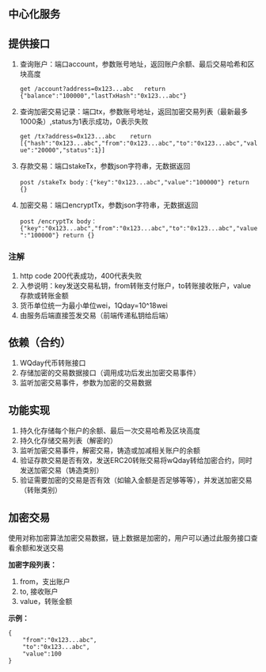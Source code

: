 中心化服务
------------------------------------------

## 提供接口
1. 查询账户：端口account，参数账号地址，返回账户余额、最后交易哈希和区块高度

    `get /account?address=0x123...abc	return {"balance":"100000","lastTxHash":"0x123...abc"}`

2. 查询加密交易记录：端口tx，参数账号地址，返回加密交易列表（最新最多1000条）,status为1表示成功，0表示失败

    `get /tx?address=0x123...abc	return [{"hash":"0x123...abc","from":"0x123...abc","to":"0x123...abc","value":"20000","status":1}]`

3. 存款交易：端口stakeTx，参数json字符串，无数据返回

    `post /stakeTx body：{"key":"0x123...abc","value":"100000"} return {}`

4. 加密交易：端口encryptTx，参数json字符串，无数据返回

    `post /encryptTx body：{"key":"0x123...abc","from":"0x123...abc","to":"0x123...abc","value":"100000"} return {}`

### 注解
1. http code 200代表成功，400代表失败
2. 入参说明：key发送交易私钥，from转账支付账户，to转账接收账户，value存款或转账金额
3. 货币单位统一为最小单位wei，1Qday=10^18wei
4. 由服务后端直接签发交易（前端传递私钥给后端）


## 依赖（合约）
1. WQday代币转账接口
2. 存储加密的交易数据接口（调用成功后发出加密交易事件）
3. 监听加密交易事件，参数为加密的交易数据


## 功能实现
1. 持久化存储每个账户的余额、最后一次交易哈希及区块高度
2. 持久化存储交易列表（解密的）
3. 监听加密交易事件，解密交易，铸造或加减相关账户的余额
4. 验证存款交易是否有效，发送ERC20转账交易将wQday转给加密合约，同时发送加密交易（铸造类别）
5. 验证需要加密的交易是否有效（如输入金额是否足够等等），并发送加密交易（转账类别）


## 加密交易

使用对称加密算法加密交易数据，链上数据是加密的，用户可以通过此服务接口查看余额和发送交易

**加密字段列表：**

1. from，支出账户
2. to, 接收账户
3. value，转账金额

**示例：**
```
{
    "from":"0x123...abc",
    "to":"0x123...abc",
    "value":100
}
```